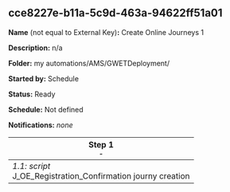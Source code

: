 ## cce8227e-b11a-5c9d-463a-94622ff51a01

**Name** (not equal to External Key)**:** Create Online Journeys 1

**Description:** n/a

**Folder:** my automations/AMS/GWETDeployment/

**Started by:** Schedule

**Status:** Ready

**Schedule:** Not defined

**Notifications:** _none_


| Step 1<br>_<small>-</small>_ |
| --- |
| _1.1: script_<br>J_OE_Registration_Confirmation journy creation |
